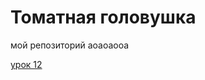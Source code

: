 

# Томатная головушка
мой репозиторий аоаоаооа

[урок 12](tomatoheadboy.github.io/test/ "Мой тест")
